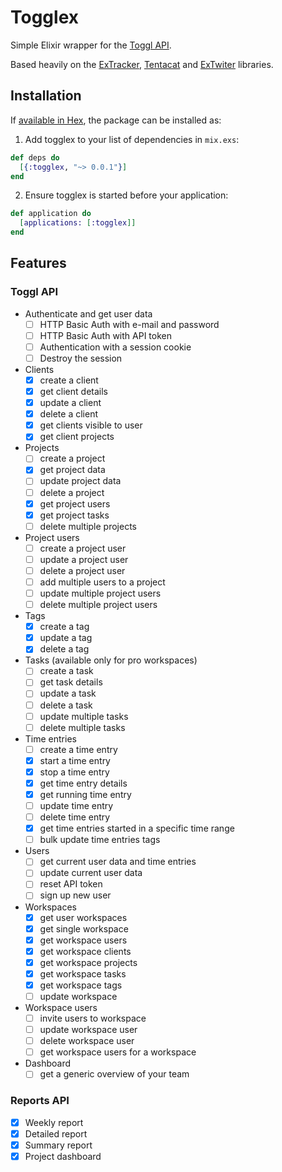 # Togglex

Simple Elixir wrapper for the [Toggl API](https://github.com/toggl/toggl_api_docs).

Based heavily on the [ExTracker](https://github.com/dashofcode/extracker),
[Tentacat](https://github.com/edgurgel/tentacat) and
[ExTwiter](https://github.com/parroty/extwitter) libraries.

## Installation

If [available in Hex](https://hex.pm/docs/publish), the package can be installed as:

1. Add togglex to your list of dependencies in `mix.exs`:

  ```elixir
  def deps do
    [{:togglex, "~> 0.0.1"}]
  end
  ```

2. Ensure togglex is started before your application:

  ```elixir
  def application do
    [applications: [:togglex]]
  end
  ```

## Features

### Toggl API

* Authenticate and get user data
  * [ ] HTTP Basic Auth with e-mail and password
  * [ ] HTTP Basic Auth with API token
  * [ ] Authentication with a session cookie
  * [ ] Destroy the session

* Clients
  * [x] create a client
  * [x] get client details
  * [x] update a client
  * [x] delete a client
  * [x] get clients visible to user
  * [x] get client projects

* Projects
  * [ ] create a project
  * [x] get project data
  * [ ] update project data
  * [ ] delete a project
  * [x] get project users
  * [x] get project tasks
  * [ ] delete multiple projects

* Project users
  * [ ] create a project user
  * [ ] update a project user
  * [ ] delete a project user
  * [ ] add multiple users to a project
  * [ ] update multiple project users
  * [ ] delete multiple project users

* Tags
  * [x] create a tag
  * [x] update a tag
  * [x] delete a tag

* Tasks (available only for pro workspaces)
  * [ ] create a task
  * [ ] get task details
  * [ ] update a task
  * [ ] delete a task
  * [ ] update multiple tasks
  * [ ] delete multiple tasks

* Time entries
  * [ ] create a time entry
  * [x] start a time entry
  * [x] stop a time entry
  * [x] get time entry details
  * [x] get running time entry
  * [ ] update time entry
  * [ ] delete time entry
  * [x] get time entries started in a specific time range
  * [ ] bulk update time entries tags

* Users
  * [ ] get current user data and time entries
  * [ ] update current user data
  * [ ] reset API token
  * [ ] sign up new user

* Workspaces
  * [x] get user workspaces
  * [x] get single workspace
  * [x] get workspace users
  * [x] get workspace clients
  * [x] get workspace projects
  * [x] get workspace tasks
  * [x] get workspace tags
  * [ ] update workspace

* Workspace users
  * [ ] invite users to workspace
  * [ ] update workspace user
  * [ ] delete workspace user
  * [ ] get workspace users for a workspace

* Dashboard
  * [ ] get a generic overview of your team

### Reports API

* [x] Weekly report
* [x] Detailed report
* [x] Summary report
* [x] Project dashboard

